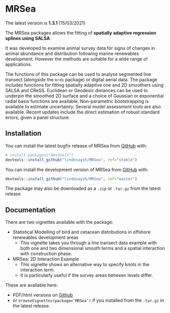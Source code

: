
<!-- README.md is generated from README.Rmd. Please edit that file -->

# MRSea

The latest version is **1.3.1** (15/03/2021)

The MRSea packages allows the fitting of **spatially adaptive regression
splines using SALSA**.

It was developed to examine animal survey data for signs of changes in
animal abundance and distribution following marine renewables
development. However the methods are suitable for a wide range of
applications.

The functions of this package can be used to analyse segmented line
transect (alongside the `mrds` package) or digital aerial data. The
package includes functions for fitting spatially adaptive one and 2D
smoothers using SALSA and CReSS. Euclidean or Geodesic distances can be
used to underpin the smoothed 2D surface and a choice of Gaussian or
exponential radial basis functions are available. Non-parametric
bootstrapping is available to estimate uncertainty. Several model
assessment tools are also available. Recent updates include the direct
estimation of robust standard errors, given a panel structure.

## Installation

You can install the latest bugfix release of MRSea from
[GitHub](https://github.com/lindesaysh/MRSea) with:

``` r
# install.packages("devtools")
devtools::install_github("lindesaysh/MRSea", ref="stable")
```

You can install the development version of MRSea from
[GitHub](https://github.com/lindesaysh/MRSea) with:

``` r
devtools::install_github("lindesaysh/MRSea", ref="master")
```

The package may also be downloaded as a `.zip` or `.tar.gz` from the
latest release

## Documentation

There are two vignettes available with the package:

-   Statistical Modelling of bird and cetacean distributions in offshore
    renewables development areas
    -   This vignette takes you through a line transect data example
        with both one and two dimensional smooth terms and a spatial
        interaction with construction phase.
-   MRSea: 2D Interaction Example
    -   This vignette shows an alternative way to specify knots in the
        interaction term.
    -   It is particularly useful if the survey areas between levels
        differ.

These are available here:

-   PDF/html versions on
    [Github](https://github.com/lindesaysh/MRSea/tree/master/inst/docs)
-   or `browseVignettes(package='MRSea')` if you installed from the
    `.tar.gz` in the latest release.
